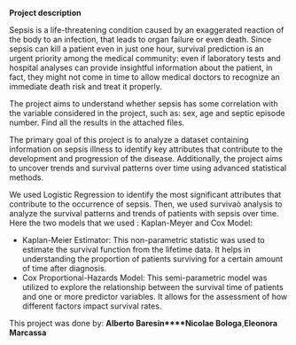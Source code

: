 **Project description**

Sepsis is a life-threatening condition caused by an exaggerated reaction of the body to an infection, that leads to organ failure or even death. Since sepsis can kill a patient even in just one hour, survival prediction is an urgent priority among the medical community: even if laboratory tests and hospital analyses can provide insightful information about the patient, in fact, they might not come in time to allow medical doctors to recognize an immediate death risk and treat it properly.

The project aims to understand whether sepsis has some correlation with the variable considered in the project, such as: sex, age and septic episode number. Find all the results in the attached files.

The primary goal of this project is to analyze a dataset containing information on sepsis illness to identify key attributes that contribute to the development and progression of the disease. Additionally, the project aims to uncover trends and survival patterns over time using advanced statistical methods.

We used Logistic Regression to identify the most significant attributes that contribute to the occurrence of sepsis.
Then, we used survivaò analysis to analyze the survival patterns and trends of patients with sepsis over time. Here the two models that we used : Kaplan-Meyer and Cox Model:
- Kaplan-Meier Estimator: This non-parametric statistic was used to estimate the survival function from the lifetime data. It helps in understanding the proportion of patients surviving for a certain amount of time after diagnosis.
- Cox Proportional-Hazards Model: This semi-parametric model was utilized to explore the relationship between the survival time of patients and one or more predictor variables. It allows for the assessment of how different factors impact 
survival rates.

This project was done by: **Alberto Baresin****Nicolae Bologa**,**Eleonora Marcassa**
